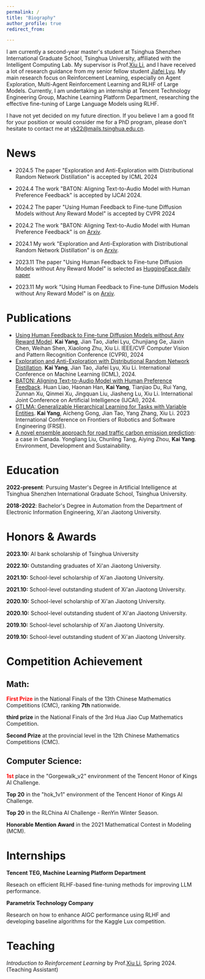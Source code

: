 ```yaml
---
permalink: /
title: "Biography"
author_profile: true
redirect_from: 

---
```


I am currently a second-year master's student at Tsinghua Shenzhen International Graduate School, Tsinghua University, affiliated with the Intelligent Computing Lab. My supervisor is Prof.[Xiu Li](https://scholar.google.com/citations?user=Xrh1OIUAAAAJ&hl=en), and I have received a lot of research guidance from my senior fellow student [Jiafei Lyu](https://dmksjfl.github.io/). My main research focus on Reinforcement Learning, especially on Agent Exploration, Multi-Agent Reinforcement Learning and RLHF of Large Models. Currently, I am undertaking an internship at Tencent Technology Engineering Group, Machine Learning Platform Department, researching the effective fine-tuning of Large Language Models using RLHF.

I have not yet decided on my future direction. If you believe I am a good fit for your position or would consider me for a PhD program, please don't hesitate to contact me at yk22@mails.tsinghua.edu.cn.

News
=====
- 2024.5 The paper "Exploration and Anti-Exploration with Distributional Random Network Distillation" is accepted by ICML 2024

- 2024.4 The work "BATON: Aligning Text-to-Audio Model with Human Preference Feedback" is accepted by IJCAI 2024.

- 2024.2 The paper "Using Human Feedback to Fine-tune Diffusion Models without Any Reward Model" is accepted by CVPR 2024

- 2024.2 The work "BATON: Aligning Text-to-Audio Model with Human Preference Feedback" is on [Arxiv](https://arxiv.org/abs/2402.00744).

- 2024.1 My work "Exploration and Anti-Exploration with Distributional Random Network Distillation" is on [Arxiv](https://arxiv.org/abs/2401.09750).

- 2023.11 The paper "Using Human Feedback to Fine-tune Diffusion Models without Any Reward Model" is selected as [HuggingFace daily paper](https://huggingface.co/papers/2311.13231)

- 2023.11 My work "Using Human Feedback to Fine-tune Diffusion Models without Any Reward Model" is on [Arxiv](https://arxiv.org/abs/2311.13231).

Publications
======
- [Using Human Feedback to Fine-tune Diffusion Models without Any Reward Model](https://arxiv.org/abs/2311.13231). **Kai Yang**, Jian Tao, Jiafei Lyu, Chunjiang Ge, Jiaxin Chen, Weihan Shen, Xiaolong Zhu, Xiu Li. IEEE/CVF Computer Vision and Pattern Recognition Conference (CVPR), 2024
- [Exploration and Anti-Exploration with Distributional Random Network Distillation](https://arxiv.org/abs/2401.09750). **Kai Yang**, Jian Tao, Jiafei Lyu, Xiu Li. International Conference on Machine Learning (ICML), 2024.
- [BATON: Aligning Text-to-Audio Model with Human Preference Feedback](https://arxiv.org/abs/2402.00744). Huan Liao, Haonan Han, **Kai Yang**, Tianjiao Du, Rui Yang, Zunnan Xu, Qinmei Xu, Jingquan Liu, Jiasheng Lu, Xiu Li. International Joint Conference on Artificial Intelligence (IJCAI), 2024.
- [GTLMA: Generalizable Hierarchical Learning for Tasks with Variable Entities](). **Kai Yang**, Aicheng Gong, Jian Tao, Yang Zhang, Xiu Li. 2023 International Conference on Frontiers of Robotics and Software Engineering (FRSE).
- [A novel ensemble approach for road traffic carbon emission prediction](https://link.springer.com/article/10.1007/s10668-024-04561-1): a case in Canada. Yongliang Liu, Chunling Tang, Aiying Zhou, **Kai Yang**. Environment, Development and Sustainability.
  
Education
======

**2022-present**: Pursuing Master's Degree in Artificial Intelligence at Tsinghua Shenzhen International Graduate School, Tsinghua University.

**2018-2022**: Bachelor's Degree in Automation from the Department of Electronic Information Engineering, Xi'an Jiaotong University.

Honors & Awards
======
**2023.10:** AI bank scholarship of Tsinghua University

**2022.10:** Outstanding graduates of Xi'an Jiaotong University.

**2021.10:** School-level scholarship of Xi'an Jiaotong University.

**2021.10:** School-level outstanding student of Xi'an Jiaotong University.

**2020.10:** School-level scholarship of Xi'an Jiaotong University.

**2020.10:** School-level outstanding student of Xi'an Jiaotong University.

**2019.10:** School-level scholarship of Xi'an Jiaotong University.

**2019.10:** School-level outstanding student of Xi'an Jiaotong University.

Competition Achievement
======

Math:
-----
**<font color="red">First Prize</font>** in the National Finals of the 13th Chinese Mathematics Competitions (CMC), ranking **7th** nationwide.

**third prize** in the National Finals of the 3rd Hua Jiao Cup Mathematics Competition.

**Second Prize** at the provincial level in the 12th Chinese Mathematics Competitions (CMC).

Computer Science:
-----
**<font color="red">1st</font>** place in the "Gorgewalk_v2" environment of the Tencent Honor of Kings AI Challenge.

**Top 20** in the "hok_1v1" environment of the Tencent Honor of Kings AI Challenge.

**Top 20** in the RLChina AI Challenge - RenYin Winter Season.

**Honorable Mention Award** in the 2021 Mathematical Contest in Modeling (MCM).

Internships
======
**Tencent TEG, Machine Learning Platform Department**

Reseach on efficient RLHF-based fine-tuning methods for improving LLM performance.

**Parametrix Technology Company**

Research on how to enhance AIGC performance using RLHF and developing baseline algorithms for the Kaggle Lux competition.

Teaching
====
*Introduction to Reinforcement Learning* by Prof.[Xiu Li](https://scholar.google.com/citations?user=Xrh1OIUAAAAJ&hl=en), Spring 2024. (Teaching Assistant)

<script type="text/javascript" src="//rf.revolvermaps.com/0/0/8.js?i=581m307h0ja&amp;m=7&amp;c=ff00ff&amp;cr1=ffffff&amp;f=arial&amp;l=33" async="async"></script>
